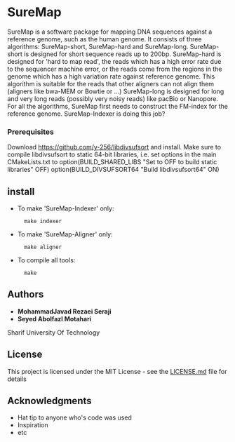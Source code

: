 # SureMap
SureMap is a software package for mapping DNA sequences against a reference genome, such as the human genome. It consists of three algorithms: SureMap-short, SureMap-hard and SureMap-long. SureMap-short is designed for short sequence reads up to 200bp. SureMap-hard is designed for 'hard to map read', the reads which has a high error rate due to the sequencer machine error, or the reads come from the regions in the genome which has a high variation rate against reference genome. This algorithm is suitable for the reads that other aligners can not align them (aligners like bwa-MEM or Bowtie or ...) 
SureMap-long is designed for long and very long reads (possibly very noisy reads) like pacBio or Nanopore.
For all the algorithms, SureMap first needs to construct the FM-index for the reference genome. SureMap-Indexer is doing this job?

### Prerequisites

Download https://github.com/y-256/libdivsufsort
   and install. Make sure to compile libdivsufsort to static 64-bit libraries,
   i.e. set options in the main CMakeLists.txt to
   option(BUILD_SHARED_LIBS "Set to OFF to build static libraries" OFF)
   option(BUILD_DIVSUFSORT64 "Build libdivsufsort64" ON)


## install

* To make 'SureMap-Indexer' only:

        make indexer

* To make 'SureMap-Aligner' only:

        make aligner
        
* To compile all tools:

        make



## Authors

* **MohammadJavad Rezaei Seraji** 
* **Seyed Abolfazl Motahari**

Sharif University Of Technology



## License

This project is licensed under the MIT License - see the [LICENSE.md](LICENSE.md) file for details

## Acknowledgments

* Hat tip to anyone who's code was used
* Inspiration
* etc

